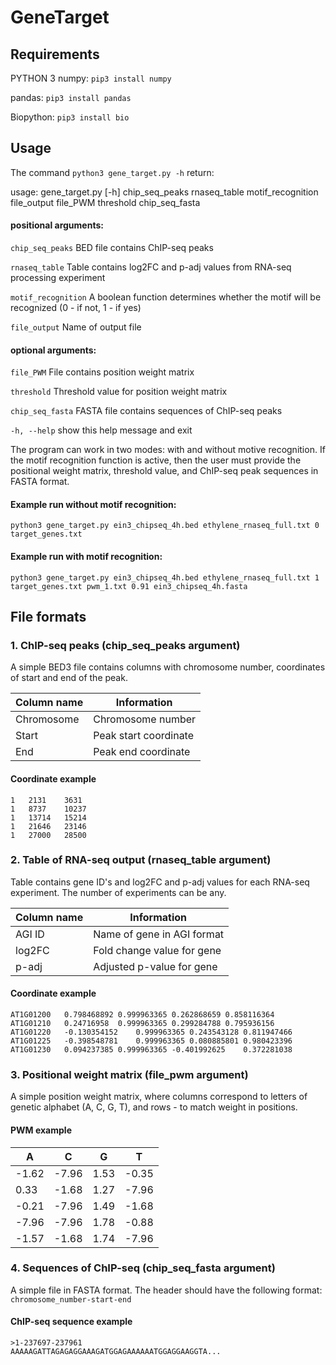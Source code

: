 # GeneTarget

Requirements
------------

PYTHON 3
numpy: `pip3 install numpy`

pandas: `pip3 install pandas`

Biopython: `pip3 install bio`

Usage
--------
The command `python3 gene_target.py -h` return:

  usage: gene_target.py [-h] chip_seq_peaks rnaseq_table motif_recognition file_output file_PWM threshold chip_seq_fasta 
  
####  positional arguments:
  
  `chip_seq_peaks` BED file contains ChIP-seq peaks
  
  `rnaseq_table` Table contains log2FC and p-adj values from RNA-seq processing experiment
  
  `motif_recognition` A boolean function determines whether the motif will be recognized (0 - if not, 1 - if yes)
  
  `file_output` Name of output file
  
####  optional arguments:
  
  `file_PWM` File contains position weight matrix
  
  `threshold` Threshold value for position weight matrix

  `chip_seq_fasta` FASTA file contains sequences of ChIP-seq peaks  
 
   `-h, --help` show this help message and exit  
   
The program can work in two modes: with and without motive recognition. If the motif recognition function is active, then the user must provide the positional weight matrix, threshold value, and ChIP-seq peak sequences in FASTA format.
 
#### Example run without motif recognition: 
 `python3 gene_target.py ein3_chipseq_4h.bed ethylene_rnaseq_full.txt 0 target_genes.txt`
 
#### Example run with motif recognition: 
 `python3 gene_target.py ein3_chipseq_4h.bed ethylene_rnaseq_full.txt 1 target_genes.txt pwm_1.txt 0.91 ein3_chipseq_4h.fasta`
 
 File formats
--------

### 1. ChIP-seq peaks (chip_seq_peaks argument)

A simple BED3 file contains columns with chromosome number, coordinates of start and end of the peak.

|Column name|Information|
|---|---|
|Chromosome|Chromosome number|
|Start|Peak start coordinate|
|End|Peak end coordinate|

#### Coordinate example

 ```
1	2131	3631
1	8737	10237
1	13714	15214
1	21646	23146
1	27000	28500
 ```

### 2. Table of RNA-seq output (rnaseq_table argument)

Table contains gene ID's and log2FC and p-adj values for each RNA-seq experiment. The number of experiments can be any.

|Column name|Information|
|---|---|
|AGI ID|Name of gene in AGI format|
|log2FC|Fold change value for gene|
|p-adj|Adjusted p-value for gene|

#### Coordinate example

 ```
AT1G01200	0.798468892	0.999963365	0.262868659	0.858116364
AT1G01210	0.24716958	0.999963365	0.299284788	0.795936156
AT1G01220	-0.130354152	0.999963365	0.243543128	0.811947466
AT1G01225	-0.398548781	0.999963365	0.080885801	0.980423396
AT1G01230	0.094237385	0.999963365	-0.401992625	0.372281038
 ```

### 3. Positional weight matrix (file_pwm argument)

A simple position weight matrix, where columns correspond to letters of genetic alphabet (A, C, G, T), and rows - to match weight in positions.

#### PWM example

|A|C|G|T|
|---|---|---|---|
|-1.62|-7.96|1.53|-0.35|
|0.33|-1.68|1.27|-7.96|
|-0.21|-7.96|1.49|-1.68|
|-7.96|-7.96|1.78|-0.88|
|-1.57|-1.68|1.74|-7.96|

### 4. Sequences of ChIP-seq (chip_seq_fasta argument)

A simple file in FASTA format. The header should have the following format: `chromosome_number-start-end`

#### ChIP-seq sequence example

 ```
>1-237697-237961
AAAAAGATTAGAGAGGAAAGATGGAGAAAAAATGGAGGAAGGTA...
 ```














